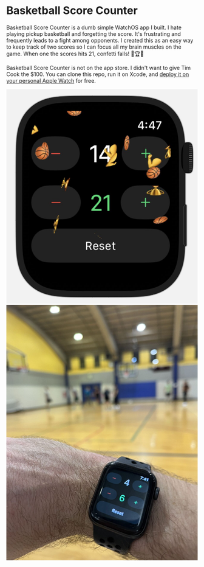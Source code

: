 #  Basketball Score Counter

Basketball Score Counter is a dumb simple WatchOS app I built. I hate playing pickup basketball and forgetting the score. It's frustrating and frequently leads to a fight among opponents. I created this as an easy way to keep track of two scores so I can focus all my brain muscles on the game. When one the scores hits 21, confetti falls! 🏀🏆💪

Basketball Score Counter is not on the app store. I didn't want to give Tim Cook the $100. You can clone this repo, run it on Xcode, and [deploy it on your personal Apple Watch](https://stackoverflow.com/questions/29979189/how-to-deploy-build-and-run-app-on-the-apple-watch) for free.

![Preview](img/preview.jpeg)
![IRL](img/irl.jpeg)
